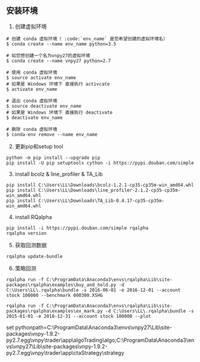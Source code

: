 ## 安装环境
1. 创建虚拟环境

```
# 创建 conda 虚拟环境（ :code:`env_name` 是您希望创建的虚拟环境名）
$ conda create --name env_name python=3.5

# 如您想创建一个名为vnpy27的虚拟环境
$ conda create --name vnpy27 python=2.7

# 使用 conda 虚拟环境
$ source activate env_name
# 如果是 Windows 环境下 直接执行 activcate
$ activate env_name

# 退出 conda 虚拟环境
$ source deactivate env_name
# 如果是 Windows 环境下 直接执行 deactivate
$ deactivate env_name

# 删除 conda 虚拟环境
$ conda-env remove --name env_name
```

2. 更新pip和setup tool

```
python -m pip install --upgrade pip
pip install -U pip setuptools cython -i https://pypi.douban.com/simple
```

3. install bcolz & line_profiler & TA_Lib

```
pip install C:\Users\LL\Downloads\bcolz-1.2.1-cp35-cp35m-win_amd64.whl
pip install C:\Users\LL\Downloads\line_profiler-2.1.2-cp35-cp35m-win_amd64.whl
pip install C:\Users\LL\Downloads\TA_Lib-0.4.17-cp35-cp35m-win_amd64.whl
```

4. install RQalpha

```
pip install -i https://pypi.douban.com/simple rqalpha
rqalpha version
```

5. 获取回测数据

```
rqalpha update-bundle
```

6. 策略回测

```
rqalpha run -f C:\ProgramData\Anaconda3\envs\rqalpha\Lib\site-packages\rqalpha\examples\buy_and_hold.py -d C:\Users\LL\.rqalpha\bundle -s 2016-06-01 -e 2016-12-01 --account stock 100000 --benchmark 000300.XSHG

rqalpha run -f C:\ProgramData\Anaconda3\envs\rqalpha\Lib\site-packages\rqalpha\examples\ex_mark.py -d C:\Users\LL\.rqalpha\bundle -s 2015-01-01 -e 2018-12-31 --account stock 100000 --plot
```


set pythonpath=C:\ProgramData\Anaconda3\envs\vnpy27\Lib\site-packages\vnpy-1.9.2-py2.7.egg\vnpy\trader\app\algoTrading\algo;C:\ProgramData\Anaconda3\envs\vnpy27\Lib\site-packages\vnpy-1.9.2-py2.7.egg\vnpy\trader\app\ctaStrategy\strategy